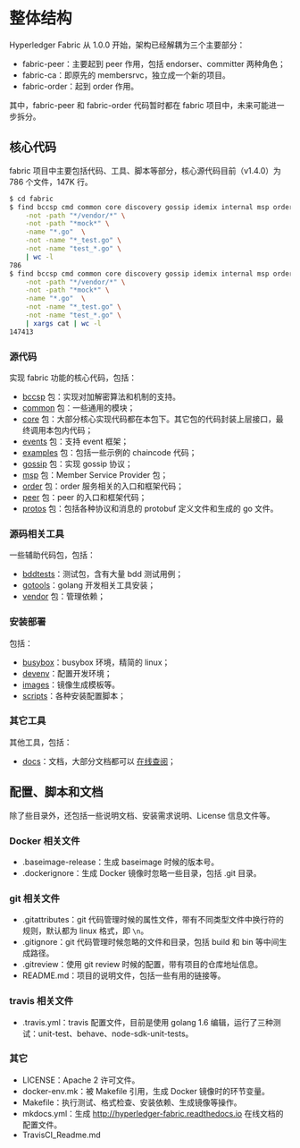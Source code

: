 # 整体结构

Hyperledger Fabric 从 1.0.0 开始，架构已经解耦为三个主要部分：

* fabric-peer：主要起到 peer 作用，包括 endorser、committer 两种角色；
* fabric-ca：即原先的 membersrvc，独立成一个新的项目。
* fabric-order：起到 order 作用。

其中，fabric-peer 和 fabric-order 代码暂时都在 fabric 项目中，未来可能进一步拆分。

## 核心代码
fabric 项目中主要包括代码、工具、脚本等部分，核心源代码目前（v1.4.0）为 786 个文件，147K 行。

```sh
$ cd fabric
$ find bccsp cmd common core discovery gossip idemix internal msp orderer peer protos token \
    -not -path "*/vendor/*" \
    -not -path "*mock*" \
    -name "*.go"  \
    -not -name "*_test.go" \
    -not -name "test_*.go" \
    | wc -l
786
$ find bccsp cmd common core discovery gossip idemix internal msp orderer peer protos token \
    -not -path "*/vendor/*" \
    -not -path "*mock*" \
    -name "*.go"  \
    -not -name "*_test.go" \
    -not -name "test_*.go" \
    | xargs cat | wc -l
147413
```

### 源代码
实现 fabric 功能的核心代码，包括：

* [bccsp](bccsp/README.md) 包：实现对加解密算法和机制的支持。
* [common](common/README.md) 包：一些通用的模块；
* [core](core/README.md) 包：大部分核心实现代码都在本包下。其它包的代码封装上层接口，最终调用本包内代码；
* [events](events/README.md) 包：支持 event 框架；
* [examples](examples/README.md) 包：包括一些示例的 chaincode 代码；
* [gossip](gossip/README.md) 包：实现 gossip 协议；
* [msp](msp/README.md) 包：Member Service Provider 包；
* [order](order/README.md) 包：order 服务相关的入口和框架代码；
* [peer](peer/README.md) 包：peer 的入口和框架代码；
* [protos](protos/README.md) 包：包括各种协议和消息的 protobuf 定义文件和生成的 go 文件。

### 源码相关工具
一些辅助代码包，包括：

* [bddtests](bddtests)：测试包，含有大量 bdd 测试用例；
* [gotools](gotools)：golang 开发相关工具安装；
* [vendor](vendor) 包：管理依赖；

### 安装部署
包括：

* [busybox](busybox)：busybox 环境，精简的 linux；
* [devenv](devenv)：配置开发环境；
* [images](images)：镜像生成模板等。
* [scripts](scripts)：各种安装配置脚本；

### 其它工具
其他工具，包括：

* [docs](docs)：文档，大部分文档都可以 [在线查阅](http://hyperledger-fabric.readthedocs.io)；


## 配置、脚本和文档

除了些目录外，还包括一些说明文档、安装需求说明、License 信息文件等。

### Docker 相关文件
* .baseimage-release：生成 baseimage 时候的版本号。
* .dockerignore：生成 Docker 镜像时忽略一些目录，包括 .git 目录。

### git 相关文件
* .gitattributes：git 代码管理时候的属性文件，带有不同类型文件中换行符的规则，默认都为 linux 格式，即 `\n`。
* .gitignore：git 代码管理时候忽略的文件和目录，包括 build 和 bin 等中间生成路径。
* .gitreview：使用 git review 时候的配置，带有项目的仓库地址信息。
* README.md：项目的说明文件，包括一些有用的链接等。

### travis 相关文件
* .travis.yml：travis 配置文件，目前是使用 golang 1.6 编辑，运行了三种测试：unit-test、behave、node-sdk-unit-tests。

### 其它
* LICENSE：Apache 2 许可文件。
* docker-env.mk：被 Makefile 引用，生成 Docker 镜像时的环节变量。
* Makefile：执行测试、格式检查、安装依赖、生成镜像等操作。
* mkdocs.yml：生成 http://hyperledger-fabric.readthedocs.io 在线文档的配置文件。
* TravisCI_Readme.md

